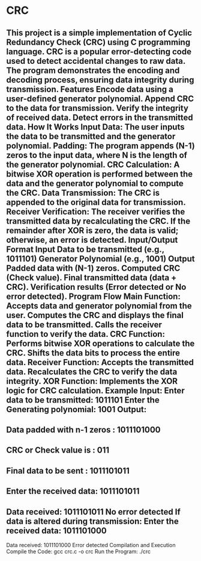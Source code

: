 # CRC
This project is a simple implementation of Cyclic Redundancy Check (CRC) using C programming language. CRC is a popular error-detecting code used to detect accidental changes to raw data. The program demonstrates the encoding and decoding process, ensuring data integrity during transmission.
Features
Encode data using a user-defined generator polynomial.
Append CRC to the data for transmission.
Verify the integrity of received data.
Detect errors in the transmitted data.
How It Works
Input Data:
The user inputs the data to be transmitted and the generator polynomial.
Padding:
The program appends (N-1) zeros to the input data, where N is the length of the generator polynomial.
CRC Calculation:
A bitwise XOR operation is performed between the data and the generator polynomial to compute the CRC.
Data Transmission:
The CRC is appended to the original data for transmission.
Receiver Verification:
The receiver verifies the transmitted data by recalculating the CRC.
If the remainder after XOR is zero, the data is valid; otherwise, an error is detected.
Input/Output Format
Input
Data to be transmitted (e.g., 1011101)
Generator Polynomial (e.g., 1001)
Output
Padded data with (N-1) zeros.
Computed CRC (Check value).
Final transmitted data (data + CRC).
Verification results (Error detected or No error detected).
Program Flow
Main Function:
Accepts data and generator polynomial from the user.
Computes the CRC and displays the final data to be transmitted.
Calls the receiver function to verify the data.
CRC Function:
Performs bitwise XOR operations to calculate the CRC.
Shifts the data bits to process the entire data.
Receiver Function:
Accepts the transmitted data.
Recalculates the CRC to verify the data integrity.
XOR Function:
Implements the XOR logic for CRC calculation.
Example
Input:
Enter data to be transmitted: 1011101
Enter the Generating polynomial: 1001
Output:
----------------------------------------
Data padded with n-1 zeros : 1011101000
----------------------------------------
CRC or Check value is : 011
----------------------------------------
Final data to be sent : 1011101011
----------------------------------------
Enter the received data: 1011101011
-----------------------------
Data received: 1011101011
No error detected
If data is altered during transmission:
Enter the received data: 1011101000
-----------------------------
Data received: 1011101000
Error detected
Compilation and Execution
Compile the Code:
gcc crc.c -o crc
Run the Program:
./crc

